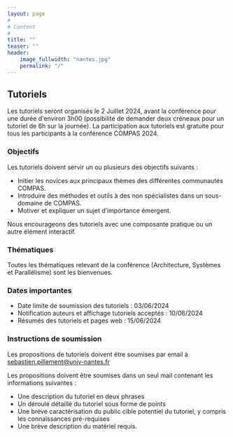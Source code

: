 ```yaml
---
layout: page
#
# Content
#
title: ""
teaser: ""
header:
    image_fullwidth: "nantes.jpg"
    permalink: "/"
---
```



## **Tutoriels**

Les tutoriels seront organisés le 2 Juillet 2024, avant la conférence pour une durée d'environ 3h00 (possibilité de demander deux créneaux pour un tutoriel de 6h sur la journée). La participation aux tutoriels est gratuite pour tous les participants à la conférence COMPAS 2024.

### Objectifs

Les tutoriels doivent servir un ou plusieurs des objectifs suivants :

- Initier les novices aux principaux thèmes des différentes communautés COMPAS.
- Introduire des méthodes et outils à des non spécialistes dans un sous-domaine de COMPAS.
- Motiver et expliquer un sujet d’importance émergent.

Nous encourageons des tutoriels avec une composante pratique ou un autre élément interactif.

### Thématiques

Toutes les thématiques relevant de la conférence (Architecture, Systèmes et Parallélisme) sont les bienvenues. 

### Dates importantes
   
- Date limite de soumission des tutoriels : 03/06/2024
- Notification auteurs et affichage tutoriels acceptés : 10/06/2024
- Résumés des tutoriels et pages web : 15/06/2024

### Instructions de soumission

Les propositions de tutoriels doivent être soumises par email à <sebastien.pillement@univ-nantes.fr>

Les propositions doivent être soumises dans un seul mail contenant les informations suivantes :

- Une description du tutoriel en deux phrases
- Un déroulé détaillé du tutoriel sous forme de points
- Une brève caractérisation du public cible potentiel du tutoriel, y compris les connaissances pré-requises
- Une brève description du matériel requis.
